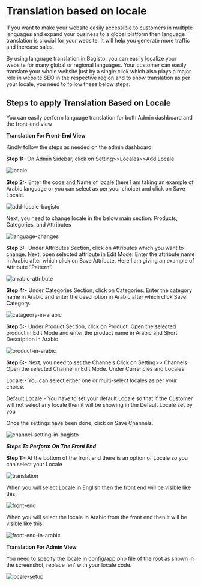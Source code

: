 # Translation based on locale

If you want to make your website easily accessible to customers in multiple languages and expand your business to a global platform then language translation is crucial for your website. It will help you generate more traffic and increase sales.

By using language translation in Bagisto, you can easily localize your website for many global or regional languages. Your customer can easily translate your whole website just by a single click which also plays a major role in website SEO in the respective region and to show translation as per your locale, you need to follow these below steps:

## Steps to apply Translation Based on Locale

You can easily perform language translation for both Admin dashboard and the front-end view

**Translation For Front-End View**

Kindly follow the steps as needed on the admin dashboard.

**Step 1:-** On Admin Sidebar, click on Setting>>Locales>>Add Locale

![locale](../assets/images/user-guide/locale.png)

**Step 2:-** Enter the code and Name of locale (here I am taking an example of Arabic language or you can select as per your choice) and click on Save Locale.

![add-locale-bagisto](../assets/images/user-guide/add-locale-bagisto.png)

Next, you need to change locale in the below main section: Products, Categories, and Attributes

![language-changes](../assets/images/user-guide/language-changes.png)

**Step 3:-** Under Attributes Section, click on Attributes which you want to change. Next, open selected attribute in Edit Mode. Enter the attribute name in Arabic after which click on Save Attribute. Here I am giving an example of Attribute “Pattern“.

![arrabic-attribute](../assets/images/user-guide/arrabic-attribute.png)

**Step 4:-** Under Categories Section, click on Categories. Enter the category name in Arabic and enter the description in Arabic after which click Save Category.

![catageory-in-arabic](../assets/images/user-guide/catageory-in-arabic.png)

**Step 5:-** Under Product Section, click on Product. Open the selected product in Edit Mode and enter the product name in Arabic and Short Description in Arabic

![product-in-arabic](../assets/images/user-guide/product-in-arabic.png)

**Step 6:-** Next, you need to set the Channels.Click on Setting>> Channels. Open the selected Channel in Edit Mode. Under Currencies and Locales

Locale:- You can select either one or multi-select locales as per your choice.

Default Locale:- You have to set your default Locale so that if the Customer will not select any locale then it will be showing in the Default Locale set by you

Once the settings have been done, click on Save Channels.

![channel-setting-in-bagisto](../assets/images/user-guide/channel-setting-in-bagisto.png)

**_Steps To Perform On The Front End_**

**Step 1:-** At the bottom of the front end there is an option of Locale so you can select your Locale

![translation](../assets/images/user-guide/translation.png)

When you will select Locale in English then the front end will be visible like this:

![front-end](../assets/images/user-guide/front-end.png)

When you will select the locale in Arabic from the front end then it will be visible like this:

![front-end-in-arabic](../assets/images/user-guide/front-end-in-arabic.png)

**Translation For Admin View**

You need to specify the locale in config/app.php file of the root as shown in the screenshot, replace 'en' with your locale code.

![locale-setup](../assets/images/user-guide/locale-setup.png)
